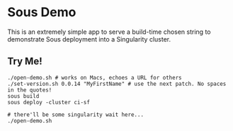 # Sous Demo

This is an extremely simple app to serve a build-time chosen string to
demonstrate Sous deployment into a Singularity cluster.

## Try Me!

```
./open-demo.sh # works on Macs, echoes a URL for others
./set-version.sh 0.0.14 "MyFirstName" # use the next patch. No spaces in the quotes!
sous build
sous deploy -cluster ci-sf

# there'll be some singularity wait here...
./open-demo.sh
